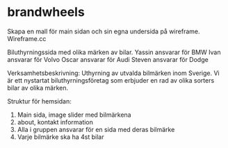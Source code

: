 # brandwheels

Skapa en mall för main sidan och sin egna undersida på wireframe. Wireframe.cc

Biluthyrningssida med olika märken av bilar.
Yassin ansvarar för BMW
Ivan ansvarar för Volvo
Oscar ansvarar för Audi
Steven ansvarar för Dodge

Verksamhetsbeskrivning:
Uthyrning av utvalda bilmärken inom Sverige. Vi är ett nystartat biluthyrningsföretag som erbjuder en rad av olika sorters bilar av olika märken.

Struktur för hemsidan:
1. Main sida, image slider med bilmärkena
2. about, kontakt information
3. Alla i gruppen ansvarar för en sida med deras bilmärke
4. Varje bilmärke ska ha 4st bilar 
